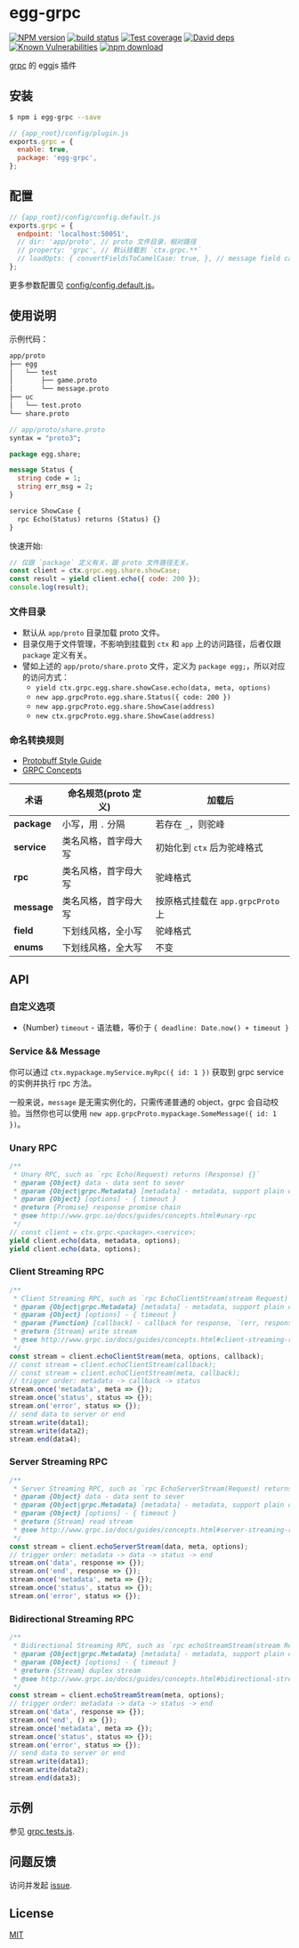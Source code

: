 # egg-grpc

[![NPM version][npm-image]][npm-url]
[![build status][travis-image]][travis-url]
[![Test coverage][codecov-image]][codecov-url]
[![David deps][david-image]][david-url]
[![Known Vulnerabilities][snyk-image]][snyk-url]
[![npm download][download-image]][download-url]

[npm-image]: https://img.shields.io/npm/v/egg-grpc.svg?style=flat-square
[npm-url]: https://npmjs.org/package/egg-grpc
[travis-image]: https://img.shields.io/travis/eggjs/egg-grpc.svg?style=flat-square
[travis-url]: https://travis-ci.org/eggjs/egg-grpc
[codecov-image]: https://img.shields.io/codecov/c/github/eggjs/egg-grpc.svg?style=flat-square
[codecov-url]: https://codecov.io/github/eggjs/egg-grpc?branch=master
[david-image]: https://img.shields.io/david/eggjs/egg-grpc.svg?style=flat-square
[david-url]: https://david-dm.org/eggjs/egg-grpc
[snyk-image]: https://snyk.io/test/npm/egg-grpc/badge.svg?style=flat-square
[snyk-url]: https://snyk.io/test/npm/egg-grpc
[download-image]: https://img.shields.io/npm/dm/egg-grpc.svg?style=flat-square
[download-url]: https://npmjs.org/package/egg-grpc

[grpc](http://www.grpc.io) 的 eggjs 插件

## 安装

```bash
$ npm i egg-grpc --save
```

```js
// {app_root}/config/plugin.js
exports.grpc = {
  enable: true,
  package: 'egg-grpc',
};
```

## 配置

```js
// {app_root}/config/config.default.js
exports.grpc = {
  endpoint: 'localhost:50051',
  // dir: 'app/proto', // proto 文件目录，相对路径
  // property: 'grpc', // 默认挂载到 `ctx.grpc.**`
  // loadOpts: { convertFieldsToCamelCase: true, }, // message field case: `string user_name` -> `userName`
};
```

更多参数配置见 [config/config.default.js](config/config.default.js)。

## 使用说明

示例代码：

```bash
app/proto
├── egg
│   └── test
│       ├── game.proto
│       └── message.proto
├── uc
│   └── test.proto
└── share.proto
```

```protobuf
// app/proto/share.proto
syntax = "proto3";

package egg.share;

message Status {
  string code = 1;
  string err_msg = 2;
}

service ShowCase {
  rpc Echo(Status) returns (Status) {}
}
```

快速开始:

```js
// 仅跟 `package` 定义有关，跟 proto 文件路径无关。
const client = ctx.grpc.egg.share.showCase;
const result = yield client.echo({ code: 200 });
console.log(result);
```

### 文件目录

- 默认从 `app/proto` 目录加载 proto 文件。
- 目录仅用于文件管理，不影响到挂载到 `ctx` 和 `app` 上的访问路径，后者仅跟 `package` 定义有关。
- 譬如上述的 `app/proto/share.proto` 文件，定义为 `package egg;`，所以对应的访问方式：
  - `yield ctx.grpc.egg.share.showCase.echo(data, meta, options)`
  - `new app.grpcProto.egg.share.Status({ code: 200 })`
  - `new app.grpcProto.egg.share.ShowCase(address)`
  - `new ctx.grpcProto.egg.share.ShowCase(address)`

### 命名转换规则

- [Protobuff Style Guide](https://developers.google.com/protocol-buffers/docs/style)
- [GRPC Concepts](http://www.grpc.io/docs/guides/concepts.html)

| 术语          | 命名规范(proto 定义) | 加载后                       |
| ----------- | -------------- | ------------------------- |
| **package** | 小写，用 `.` 分隔    | 若存在 `_`，则驼峰               |
| **service** | 类名风格，首字母大写     | 初始化到 `ctx` 后为驼峰格式         |
| **rpc**     | 类名风格，首字母大写     | 驼峰格式                      |
| **message** | 类名风格，首字母大写     | 按原格式挂载在 `app.grpcProto` 上 |
| **field**   | 下划线风格，全小写      | 驼峰格式                      |
| **enums**   | 下划线风格，全大写      | 不变                        |

## API

### 自定义选项

- {Number} `timeout` - 语法糖，等价于 `{ deadline: Date.now() + timeout }`

### Service && Message

你可以通过 `ctx.mypackage.myService.myRpc({ id: 1 })` 获取到  grpc service 的实例并执行 rpc 方法。

一般来说，`message` 是无需实例化的，只需传递普通的 object，grpc 会自动校验。当然你也可以使用 `new app.grpcProto.mypackage.SomeMessage({ id: 1 })`。

### Unary RPC

```js
/**
 * Unary RPC, such as `rpc Echo(Request) returns (Response) {}`
 * @param {Object} data - data sent to sever
 * @param {Object|grpc.Metadata} [metadata] - metadata, support plain object
 * @param {Object} [options] - { timeout }
 * @return {Promise} response promise chain
 * @see http://www.grpc.io/docs/guides/concepts.html#unary-rpc
 */
// const client = ctx.grpc.<package>.<service>;
yield client.echo(data, metadata, options);
yield client.echo(data, options);
```

### Client Streaming RPC

```js
/**
 * Client Streaming RPC, such as `rpc EchoClientStream(stream Request) returns (Response) {}`
 * @param {Object|grpc.Metadata} [metadata] - metadata, support plain object
 * @param {Object} [options] - { timeout }
 * @param {Function} [callback] - callback for response, `(err, response) => {}`
 * @return {Stream} write stream
 * @see http://www.grpc.io/docs/guides/concepts.html#client-streaming-rpc
 */
const stream = client.echoClientStream(meta, options, callback);
// const stream = client.echoClientStream(callback);
// const stream = client.echoClientStream(meta, callback);
// trigger order: metadata -> callback -> status
stream.once('metadata', meta => {});
stream.once('status', status => {});
stream.on('error', status => {});
// send data to server or end
stream.write(data1);
stream.write(data2);
stream.end(data4);
```

### Server Streaming RPC

```js
/**
 * Server Streaming RPC, such as `rpc EchoServerStream(Request) returns (stream Response) {}`
 * @param {Object} data - data sent to sever
 * @param {Object|grpc.Metadata} [metadata] - metadata, support plain object
 * @param {Object} [options] - { timeout }
 * @return {Stream} read stream
 * @see http://www.grpc.io/docs/guides/concepts.html#server-streaming-rpc
 */
const stream = client.echoServerStream(data, meta, options);
// trigger order: metadata -> data -> status -> end
stream.on('data', response => {});
stream.on('end', response => {});
stream.once('metadata', meta => {});
stream.once('status', status => {});
stream.on('error', status => {});
```

### Bidirectional Streaming RPC

```js
/**
 * Bidirectional Streaming RPC, such as `rpc echoStreamStream(stream Request) returns (stream Response) {}`
 * @param {Object|grpc.Metadata} [metadata] - metadata, support plain object
 * @param {Object} [options] - { timeout }
 * @return {Stream} duplex stream
 * @see http://www.grpc.io/docs/guides/concepts.html#bidirectional-streaming-rpc
 */
const stream = client.echoStreamStream(meta, options);
// trigger order: metadata -> data -> status -> end
stream.on('data', response => {});
stream.on('end', () => {});
stream.once('metadata', meta => {});
stream.once('status', status => {});
stream.on('error', status => {});
// send data to server or end
stream.write(data1);
stream.write(data2);
stream.end(data3);
```

## 示例

参见 [grpc.tests.js](test/grpc.tests.js).

## 问题反馈

访问并发起 [issue](https://github.com/eggjs/egg/issues).

## License

[MIT](LICENSE)
